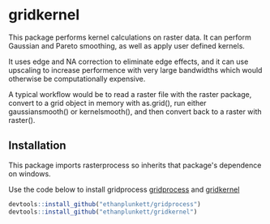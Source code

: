 # gridkernel

This package performs kernel calculations on raster data.  It can perform
Gaussian and Pareto smoothing, as well as apply user defined kernels.

It uses edge and NA correction to eliminate edge effects, and  it can use 
upscaling to increase performence with very large bandwidths which would
otherwise be computationally expensive.

A typical workflow would be to read a raster file with the raster package, 
convert to a grid object in memory with as.grid(),  run either gaussiansmooth()
or kernelsmooth(),  and then convert back  to a raster with raster().  

## Installation

This package imports rasterprocess so inherits that package's dependence on 
windows. 

Use the code below to install gridprocess
 [gridprocess](https://github.com/ethanplunkett/gridprocess) and [gridkernel](https://github.com/ethanplunkett/gridkernel)
 
``` r
devtools::install_github("ethanplunkett/gridprocess")
devtools::install_github("ethanplunkett/gridkernel")

```
  
